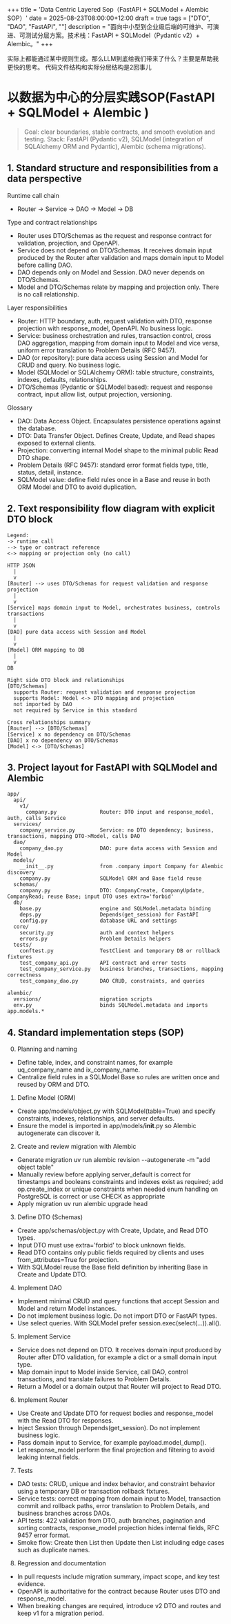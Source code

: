 +++
title = 'Data Centric Layered Sop（FastAPI + SQLModel + Alembic SOP）'
date = 2025-08-23T08:00:00+12:00
draft = true
tags = ["DTO", "DAO", "FastAPI", ""]
description = "面向中小型到企业级后端的可维护、可演进、可测试分层方案。技术栈：FastAPI + SQLModel（Pydantic v2）+ Alembic。"
+++

实际上都能通过某中规则生成。那么LLM到底给我们带来了什么？主要是帮助我更快的思考。
代码文件结构和实际分层结构是2回事儿
# 以数据为中心的分层实践SOP(FastAPI + SQLModel + Alembic )

> Goal: clear boundaries, stable contracts, and smooth evolution and testing. Stack: FastAPI (Pydantic v2), SQLModel (integration of SQLAlchemy ORM and Pydantic), Alembic (schema migrations).

## 1. Standard structure and responsibilities from a data perspective

Runtime call chain
- Router -> Service -> DAO -> Model -> DB

Type and contract relationships
- Router uses DTO/Schemas as the request and response contract for validation, projection, and OpenAPI.
- Service does not depend on DTO/Schemas. It receives domain input produced by the Router after validation and maps domain input to Model before calling DAO.
- DAO depends only on Model and Session. DAO never depends on DTO/Schemas.
- Model and DTO/Schemas relate by mapping and projection only. There is no call relationship.

Layer responsibilities
- Router: HTTP boundary, auth, request validation with DTO, response projection with response_model, OpenAPI. No business logic.
- Service: business orchestration and rules, transaction control, cross DAO aggregation, mapping from domain input to Model and vice versa, uniform error translation to Problem Details (RFC 9457).
- DAO (or repository): pure data access using Session and Model for CRUD and query. No business logic.
- Model (SQLModel or SQLAlchemy ORM): table structure, constraints, indexes, defaults, relationships.
- DTO/Schemas (Pydantic or SQLModel based): request and response contract, input allow list, output projection, versioning.

Glossary
- DAO: Data Access Object. Encapsulates persistence operations against the database.
- DTO: Data Transfer Object. Defines Create, Update, and Read shapes exposed to external clients.
- Projection: converting internal Model shape to the minimal public Read DTO shape.
- Problem Details (RFC 9457): standard error format fields type, title, status, detail, instance.
- SQLModel value: define field rules once in a Base and reuse in both ORM Model and DTO to avoid duplication.

## 2. Text responsibility flow diagram with explicit DTO block

```
Legend:
-> runtime call
--> type or contract reference
<-> mapping or projection only (no call)

HTTP JSON
  |
  v
[Router] --> uses DTO/Schemas for request validation and response projection
  |
  v
[Service] maps domain input to Model, orchestrates business, controls transactions
  |
  v
[DAO] pure data access with Session and Model
  |
  v
[Model] ORM mapping to DB
  |
  v
DB

Right side DTO block and relationships
[DTO/Schemas]
  supports Router: request validation and response projection
  supports Model: Model <-> DTO mapping and projection
  not imported by DAO
  not required by Service in this standard

Cross relationships summary
[Router] --> [DTO/Schemas]
[Service] x no dependency on DTO/Schemas
[DAO] x no dependency on DTO/Schemas
[Model] <-> [DTO/Schemas]
```

## 3. Project layout for FastAPI with SQLModel and Alembic

```
app/
  api/
    v1/
      company.py              Router: DTO input and response_model, auth, calls Service
  services/
    company_service.py        Service: no DTO dependency; business, transactions, mapping DTO->Model, calls DAO
  dao/
    company_dao.py            DAO: pure data access with Session and Model
  models/
    __init__.py               from .company import Company for Alembic discovery
    company.py                SQLModel ORM and Base field reuse
  schemas/
    company.py                DTO: CompanyCreate, CompanyUpdate, CompanyRead; reuse Base; input DTO uses extra='forbid'
  db/
    base.py                   engine and SQLModel.metadata binding
    deps.py                   Depends(get_session) for FastAPI
    config.py                 database URL and settings
  core/
    security.py               auth and context helpers
    errors.py                 Problem Details helpers
  tests/
    conftest.py               TestClient and temporary DB or rollback fixtures
    test_company_api.py       API contract and error tests
    test_company_service.py   business branches, transactions, mapping correctness
    test_company_dao.py       DAO CRUD, constraints, and queries

alembic/
  versions/                   migration scripts
  env.py                      binds SQLModel.metadata and imports app.models.*
```

## 4. Standard implementation steps (SOP)

0. Planning and naming
- Define table, index, and constraint names, for example uq_company_name and ix_company_name.
- Centralize field rules in a SQLModel Base so rules are written once and reused by ORM and DTO.

1. Define Model (ORM)
- Create app/models/object.py with SQLModel(table=True) and specify constraints, indexes, relationships, and server defaults.
- Ensure the model is imported in app/models/__init__.py so Alembic autogenerate can discover it.

2. Create and review migration with Alembic
- Generate migration
  uv run alembic revision --autogenerate -m "add object table"
- Manually review before applying
  server_default is correct for timestamps and booleans
  constraints and indexes exist as required; add op.create_index or unique constraints when needed
  enum handling on PostgreSQL is correct or use CHECK as appropriate
- Apply migration
  uv run alembic upgrade head

3. Define DTO (Schemas)
- Create app/schemas/object.py with Create, Update, and Read DTO types.
- Input DTO must use extra='forbid' to block unknown fields.
- Read DTO contains only public fields required by clients and uses from_attributes=True for projection.
- With SQLModel reuse the Base field definition by inheriting Base in Create and Update DTO.

4. Implement DAO
- Implement minimal CRUD and query functions that accept Session and Model and return Model instances.
- Do not implement business logic. Do not import DTO or FastAPI types.
- Use select queries. With SQLModel prefer session.exec(select(...)).all().

5. Implement Service
- Service does not depend on DTO. It receives domain input produced by Router after DTO validation, for example a dict or a small domain input type.
- Map domain input to Model inside Service, call DAO, control transactions, and translate failures to Problem Details.
- Return a Model or a domain output that Router will project to Read DTO.

6. Implement Router
- Use Create and Update DTO for request bodies and response_model with the Read DTO for responses.
- Inject Session through Depends(get_session). Do not implement business logic.
- Pass domain input to Service, for example payload.model_dump().
- Let response_model perform the final projection and filtering to avoid leaking internal fields.

7. Tests
- DAO tests: CRUD, unique and index behavior, and constraint behavior using a temporary DB or transaction rollback fixtures.
- Service tests: correct mapping from domain input to Model, transaction commit and rollback paths, error translation to Problem Details, and business branches across DAOs.
- API tests: 422 validation from DTO, auth branches, pagination and sorting contracts, response_model projection hides internal fields, RFC 9457 error format.
- Smoke flow: Create then List then Update then List including edge cases such as duplicate names.

8. Regression and documentation
- In pull requests include migration summary, impact scope, and key test evidence.
- OpenAPI is authoritative for the contract because Router uses DTO and response_model.
- When breaking changes are required, introduce v2 DTO and routes and keep v1 for a migration period.
